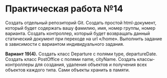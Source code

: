 # Практическая работа №14
Создать отдельный репозиторий Git. Создать простой html-документ,
который будет содержать вашу фамилию, имя, номер группы, номер варианта.
Создать контроллер, который будет возвращать данный статический
документ при переходе на url «/home». Выполнить задание в зависимости с
вариантом индивидуального задания.

**Вариант 19(4).** Создать класс Departure с полями type, departureDate. Создать класс
PostOffice с полями name, cityName. Создать классы-контроллеры для
создания, удаления объектов и получения всех объектов каждого типа. Сами
объекты хранить в памяти.